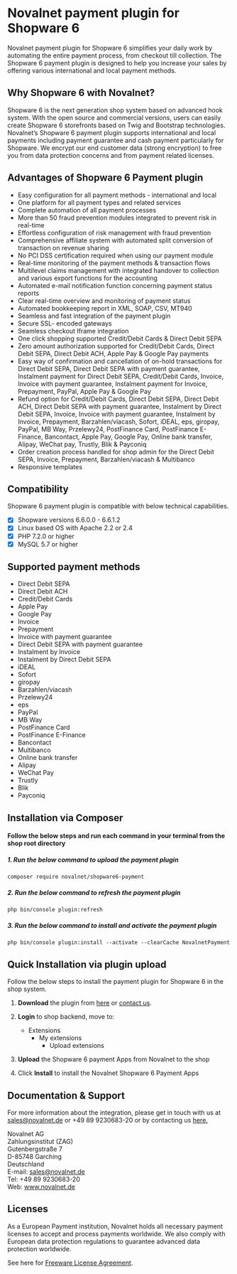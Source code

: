 # Novalnet payment plugin for Shopware 6

Novalnet payment plugin for Shopware 6 simplifies your daily work by automating the entire payment process, from checkout till collection. The Shopware 6 payment plugin is designed to help you increase your sales by offering various international and local payment methods.

## Why Shopware 6 with Novalnet? 

Shopware 6 is the next generation shop system based on advanced hook system. With the open source and commercial versions, users can easily create Shopware 6 storefronts based on Twig and Bootstrap technologies. Novalnet’s Shopware 6 payment plugin supports international and local payments including payment guarantee and cash payment particularly for Shopware. We encrypt our end customer data (strong encryption) to free you from data protection concerns and from payment related licenses.

## Advantages of Shopware 6 Payment plugin
-	Easy configuration for all payment methods - international and local
-	One platform for all payment types and related services
-	Complete automation of all payment processes
-	More than 50 fraud prevention modules integrated to prevent risk in real-time
-	Effortless configuration of risk management with fraud prevention
-	Comprehensive affiliate system with automated split conversion of transaction on revenue sharing
-	No PCI DSS certification required when using our payment module
-	Real-time monitoring of the payment methods & transaction flows 
-	Multilevel claims management with integrated handover to collection and various export functions for the accounting
-	Automated e-mail notification function concerning payment status reports
-	Clear real-time overview and monitoring of payment status
-	Automated bookkeeping report in XML, SOAP, CSV, MT940
-	Seamless and fast integration of the payment plugin
-	Secure SSL- encoded gateways
-	Seamless checkout Iframe integration
-	One click shopping supported Credit/Debit Cards & Direct Debit SEPA 
- 	Zero amount authorization supported for Credit/Debit Cards, Direct Debit SEPA, Direct Debit ACH, Apple Pay & Google Pay payments
-	Easy way of confirmation and cancellation of on-hold transactions for Direct Debit SEPA, Direct Debit SEPA with payment guarantee, Instalment payment for Direct Debit SEPA, Credit/Debit Cards, Invoice, Invoice with payment guarantee, Instalment payment for Invoice, Prepayment, PayPal, Apple Pay & Google Pay
-	Refund option for Credit/Debit Cards, Direct Debit SEPA, Direct Debit ACH, Direct Debit SEPA with payment guarantee, Instalment by Direct Debit SEPA, Invoice, Invoice with payment guarantee, Instalment by Invoice, Prepayment, Barzahlen/viacash, Sofort, iDEAL, eps, giropay, PayPal, MB Way, Przelewy24, PostFinance Card, PostFinance E-Finance, Bancontact, Apple Pay, Google Pay, Online bank transfer, Alipay, WeChat pay, Trustly, Blik & Payconiq
- Order creation process handled for shop admin for the Direct Debit SEPA, Invoice, Prepayment, Barzahlen/viacash & Multibanco
-	Responsive templates

## Compatibility
Shopware 6 payment plugin is compatible with below technical capabilities. 

- [x]	Shopware versions 6.6.0.0 - 6.6.1.2
- [x]	Linux based OS with Apache 2.2 or 2.4
- [x]	PHP 7.2.0 or higher
- [x]	MySQL 5.7 or higher

## Supported payment methods

-	Direct Debit SEPA
- 	Direct Debit ACH
-	Credit/Debit Cards
- 	Apple Pay
- 	Google Pay
-	Invoice
-	Prepayment
-	Invoice with payment guarantee
-	Direct Debit SEPA with payment guarantee
-	Instalment by Invoice
-	Instalment by Direct Debit SEPA
-	iDEAL
-	Sofort
-	giropay
-	Barzahlen/viacash
-	Przelewy24
-	eps
-	PayPal
- 	MB Way
-	PostFinance Card
-	PostFinance E-Finance
-	Bancontact
-	Multibanco
- 	Online bank transfer
-	Alipay
- 	WeChat Pay
- 	Trustly
- 	Blik
- 	Payconiq

## Installation via Composer

#### Follow the below steps and run each command in your terminal from the shop root directory
 ##### 1. Run the below command to upload the payment plugin
 ```
 composer require novalnet/shopware6-payment
 ```
 ##### 2. Run the below command to refresh the payment plugin
 ```
 php bin/console plugin:refresh
 ```
 ##### 3. Run the below command to install and activate the payment plugin
 ```
 php bin/console plugin:install --activate --clearCache NovalnetPayment
 ```
## Quick Installation via plugin upload
Follow the below steps to install the payment plugin for Shopware 6 in the shop system.

1. **Download** the plugin from <a href="https://store.shopware.com/en/noval29035660349f/novalnet-payments-plugin.html"> here</a> or <a href="https://www.novalnet.de/kontakt/sales"> contact us</a>.

2. **Login** to shop backend, move to:
   - Extensions
     - My extensions
       - Upload extensions
       
3. **Upload** the Shopware 6 payment Apps from Novalnet to the shop

4. Click **Install** to install the Novalnet Shopware 6 Payment Apps

## Documentation & Support
For more information about the integration, please get in touch with us at sales@novalnet.de or +49 89 9230683-20 or by contacting us <a href="https://www.novalnet.de/kontakt/sales"> here.</a>

Novalnet AG<br>
Zahlungsinstitut (ZAG)<br>
Gutenbergstraße 7<br>
D-85748 Garching<br>
Deutschland<br>
E-mail: sales@novalnet.de<br>
Tel: +49 89 9230683-20<br>
Web: www.novalnet.de

## Licenses

As a European Payment institution, Novalnet holds all necessary payment licenses to accept and process payments worldwide. We also comply with European data protection regulations to guarantee advanced data protection worldwide.

See here for [Freeware License Agreement](https://www.novalnet.com/payment-plugins-free-license/).
